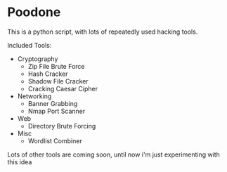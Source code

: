 # Poodone

This is a python script, with lots of repeatedly used hacking tools.

Included Tools:

- Cryptography
  - Zip File Brute Force
  - Hash Cracker
  - Shadow File Cracker
  - Cracking Caesar Cipher
- Networking
  - Banner Grabbing
  - Nmap Port Scanner
- Web
  - Directory Brute Forcing
- Misc
  - Wordlist Combiner

Lots of other tools are coming soon, until now i'm just experimenting with this idea
